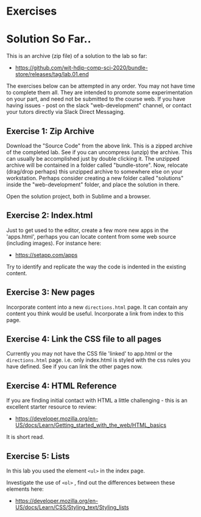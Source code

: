 # Exercises

# Solution So Far..

This is an archive (zip file) of a solution to the lab so far:

- <https://github.com/wit-hdip-comp-sci-2020/bundle-store/releases/tag/lab.01.end>

The exercises below can be attempted in any order. You may not have time to complete them all. They are intended to promote some experimentation on your part, and need not be submitted to the course web. If you have having issues - post on the slack "web-development" channel, or contact your tutors directly via Slack Direct Messaging.

## Exercise 1: Zip Archive

Download the "Source Code" from the above link. This is a zipped archive of the completed lab. See if you can uncompress (unzip) the archive. This can usually be accomplished just by double clicking it. The unzipped archive will be contained in a folder called "bundle-store". Now, relocate (drag/drop perhaps) this unzipped archive to somewhere else on your workstation. Perhaps consider creating a new folder called "solutions" inside the "web-development" folder, and place the solution in there.

Open the solution project, both in Sublime and a browser.

## Exercise 2: Index.html

Just to get used to the editor, create a few more new apps in the 'apps.html', perhaps you can locate content from some web source (including images). For instance here:

- <https://setapp.com/apps>

Try to identify and replicate the way the code is indented in the existing content.

## Exercise 3: New pages

Incorporate content into a new `directions.html` page. It can contain any content you think would be useful. Incorporate a link from index to this page.


## Exercise 4: Link the CSS file to all pages

Currently you may not have the CSS file 'linked' to app.html or the `directions.html` page. i.e. only index.html is styled with the css rules you have defined. See if you can link the other pages now.


## Exercise 4: HTML Reference

If you are finding initial contact with HTML a little challenging - this is an excellent starter resource to review:

 - <https://developer.mozilla.org/en-US/docs/Learn/Getting_started_with_the_web/HTML_basics>

It is short read.

## Exercise 5: Lists

In this lab you used the element `<ul>` in the index page.

Investigate the use of `<ol>` , find out the differences between these elements here:

 - <https://developer.mozilla.org/en-US/docs/Learn/CSS/Styling_text/Styling_lists>

